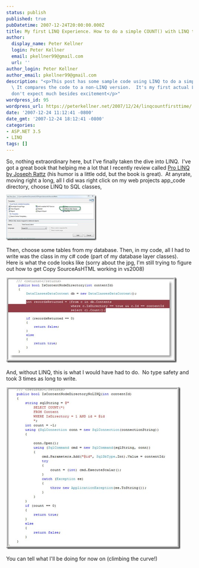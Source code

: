 ```yaml
---
status: publish
published: true
pubDatetime: 2007-12-24T20:00:00.000Z
title: My first LINQ Experience. How to do a simple COUNT() with LINQ to SQL
author:
  display_name: Peter Kellner
  login: Peter Kellner
  email: pkellner99@gmail.com
  url: ''
author_login: Peter Kellner
author_email: pkellner99@gmail.com
description: "<p>This post has some sample code using LINQ to do a simple SQL count function.
  \ It compares the code to a non-LINQ version.  It's my first actual LINQ code do
  don't expect much besides excitement</p>"
wordpress_id: 95
wordpress_url: https://peterkellner.net/2007/12/24/linqcountfirsttime/
date: '2007-12-24 11:12:41 -0800'
date_gmt: '2007-12-24 18:12:41 -0800'
categories:
- ASP.NET 3.5
- LINQ
tags: []
---
```

<p> So, nothing extraordinary here, but I've finally taken the dive into LINQ.&#160; I've got a great book that helping me a lot that I recently review called <a href="/2007/12/18/bookreview_proaspnet/">Pro LINQ by Joseph Rattz</a> (his humor is a little odd, but the book is great).&#160; At anyrate, moving right a long, all I did was right click on my web projects app_code directory, choose LINQ to SQL classes,</p>
<p><a href="/wp/wp-content/uploads/2007/12/appcode.jpg"><img style="border-right-width: 0px; border-top-width: 0px; border-bottom-width: 0px; border-left-width: 0px" border="0" alt="appcode" src="/wp/wp-content/uploads/2007/12/appcode-thumb.jpg" width="244" height="123" /></a></p>
<p>Then, choose some tables from my database. Then, in my code, all I had to write was the class in my c# code (part of my database layer classes).&#160; Here is what the code looks like (sorry about the jpg, I'm still trying to figure out how to get Copy SourceAsHTML working in vs2008)</p>
<p> <!--more-->
<p><a href="/wp/wp-content/uploads/2007/12/linq1.jpg"><img style="border-right-width: 0px; border-top-width: 0px; border-bottom-width: 0px; border-left-width: 0px" border="0" alt="linq1" src="/wp/wp-content/uploads/2007/12/linq1-thumb.jpg" width="461" height="231" /></a></p>
<p>And, without LINQ, this is what I would have had to do.&#160; No type safety and took 3 times as long to write.</p>
<p><a href="/wp/wp-content/uploads/2007/12/linq2.jpg"><img style="border-right-width: 0px; border-top-width: 0px; border-bottom-width: 0px; border-left-width: 0px" border="0" alt="linq2" src="/wp/wp-content/uploads/2007/12/linq2-thumb.jpg" width="471" height="438" /></a></p>
<p>You can tell what I'll be doing for now on (climbing the curve!)</p>
